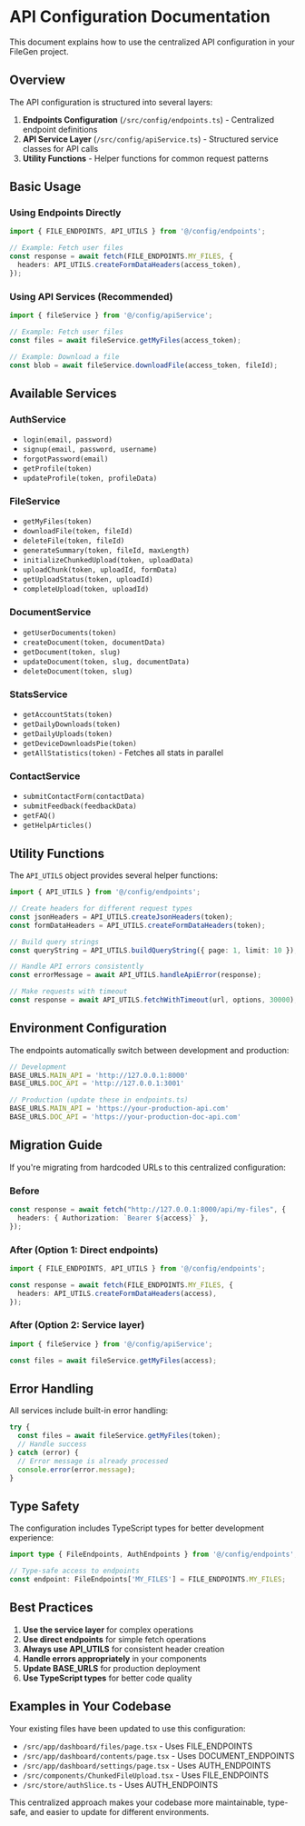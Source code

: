 # API Configuration Documentation

This document explains how to use the centralized API configuration in your FileGen project.

## Overview

The API configuration is structured into several layers:

1. **Endpoints Configuration** (`/src/config/endpoints.ts`) - Centralized endpoint definitions
2. **API Service Layer** (`/src/config/apiService.ts`) - Structured service classes for API calls
3. **Utility Functions** - Helper functions for common request patterns

## Basic Usage

### Using Endpoints Directly

```typescript
import { FILE_ENDPOINTS, API_UTILS } from '@/config/endpoints';

// Example: Fetch user files
const response = await fetch(FILE_ENDPOINTS.MY_FILES, {
  headers: API_UTILS.createFormDataHeaders(access_token),
});
```

### Using API Services (Recommended)

```typescript
import { fileService } from '@/config/apiService';

// Example: Fetch user files
const files = await fileService.getMyFiles(access_token);

// Example: Download a file
const blob = await fileService.downloadFile(access_token, fileId);
```

## Available Services

### AuthService
- `login(email, password)`
- `signup(email, password, username)`
- `forgotPassword(email)`
- `getProfile(token)`
- `updateProfile(token, profileData)`

### FileService
- `getMyFiles(token)`
- `downloadFile(token, fileId)`
- `deleteFile(token, fileId)`
- `generateSummary(token, fileId, maxLength)`
- `initializeChunkedUpload(token, uploadData)`
- `uploadChunk(token, uploadId, formData)`
- `getUploadStatus(token, uploadId)`
- `completeUpload(token, uploadId)`

### DocumentService
- `getUserDocuments(token)`
- `createDocument(token, documentData)`
- `getDocument(token, slug)`
- `updateDocument(token, slug, documentData)`
- `deleteDocument(token, slug)`

### StatsService
- `getAccountStats(token)`
- `getDailyDownloads(token)`
- `getDailyUploads(token)`
- `getDeviceDownloadsPie(token)`
- `getAllStatistics(token)` - Fetches all stats in parallel

### ContactService
- `submitContactForm(contactData)`
- `submitFeedback(feedbackData)`
- `getFAQ()`
- `getHelpArticles()`

## Utility Functions

The `API_UTILS` object provides several helper functions:

```typescript
import { API_UTILS } from '@/config/endpoints';

// Create headers for different request types
const jsonHeaders = API_UTILS.createJsonHeaders(token);
const formDataHeaders = API_UTILS.createFormDataHeaders(token);

// Build query strings
const queryString = API_UTILS.buildQueryString({ page: 1, limit: 10 });

// Handle API errors consistently
const errorMessage = await API_UTILS.handleApiError(response);

// Make requests with timeout
const response = await API_UTILS.fetchWithTimeout(url, options, 30000);
```

## Environment Configuration

The endpoints automatically switch between development and production:

```typescript
// Development
BASE_URLS.MAIN_API = 'http://127.0.0.1:8000'
BASE_URLS.DOC_API = 'http://127.0.0.1:3001'

// Production (update these in endpoints.ts)
BASE_URLS.MAIN_API = 'https://your-production-api.com'
BASE_URLS.DOC_API = 'https://your-production-doc-api.com'
```

## Migration Guide

If you're migrating from hardcoded URLs to this centralized configuration:

### Before
```typescript
const response = await fetch("http://127.0.0.1:8000/api/my-files", {
  headers: { Authorization: `Bearer ${access}` },
});
```

### After (Option 1: Direct endpoints)
```typescript
import { FILE_ENDPOINTS, API_UTILS } from '@/config/endpoints';

const response = await fetch(FILE_ENDPOINTS.MY_FILES, {
  headers: API_UTILS.createFormDataHeaders(access),
});
```

### After (Option 2: Service layer)
```typescript
import { fileService } from '@/config/apiService';

const files = await fileService.getMyFiles(access);
```

## Error Handling

All services include built-in error handling:

```typescript
try {
  const files = await fileService.getMyFiles(token);
  // Handle success
} catch (error) {
  // Error message is already processed
  console.error(error.message);
}
```

## Type Safety

The configuration includes TypeScript types for better development experience:

```typescript
import type { FileEndpoints, AuthEndpoints } from '@/config/endpoints';

// Type-safe access to endpoints
const endpoint: FileEndpoints['MY_FILES'] = FILE_ENDPOINTS.MY_FILES;
```

## Best Practices

1. **Use the service layer** for complex operations
2. **Use direct endpoints** for simple fetch operations
3. **Always use API_UTILS** for consistent header creation
4. **Handle errors appropriately** in your components
5. **Update BASE_URLS** for production deployment
6. **Use TypeScript types** for better code quality

## Examples in Your Codebase

Your existing files have been updated to use this configuration:

- `/src/app/dashboard/files/page.tsx` - Uses FILE_ENDPOINTS
- `/src/app/dashboard/contents/page.tsx` - Uses DOCUMENT_ENDPOINTS
- `/src/app/dashboard/settings/page.tsx` - Uses AUTH_ENDPOINTS
- `/src/components/ChunkedFileUpload.tsx` - Uses FILE_ENDPOINTS
- `/src/store/authSlice.ts` - Uses AUTH_ENDPOINTS

This centralized approach makes your codebase more maintainable, type-safe, and easier to update for different environments.
